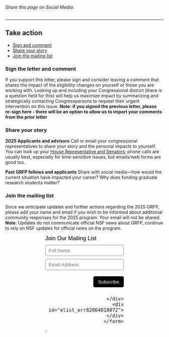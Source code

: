 <style>
*September 30, 2025*


----
**Note**: This current petition is related a previous open letter about general lack of clarity on the NSF GRFP program in 2025 (See: [https://jasonjwilliamsny.github.io/grfp2025/](https://jasonjwilliamsny.github.io/grfp2025/)). In this petition, we focus more narrowly on and request reversal of the changes in eligilibity that have suddenly disenfranchised and passed over thousands of graduate students.

----
<br>
<br>


**To Brian Stone, Micah Cheatham, and Simon Malcomber, National Science Foundation; Michael Kratsios, White House Office of Science and Technology Policy; Victor R. McCrary and Joan Ferrini-Mundy, National Science Board**

We in the scientific community have been blindsided by the changes to eligibility for this year’s NSF’s Graduate Research Fellowship Program competition, announced in today’s solicitation, NSF 25-547. For the past months, the U.S.’s most high-potential early-career STEM students have been preparing their applications in anticipation of competing for a GRFP award within their limited window of eligibility. At the same time, they have been anxiously awaiting guidance from a GRFP solicitation that was extraordinarily late. With the new solicitation, GRFP is breaking its promise to future leaders of the U.S. STEM workforce. Here are the impacts of the changes to eligibility:

Many second-year graduate students did not apply last year because they trusted GRFP’s guidance that they would be able to apply once during their first or second year — a rule that has been in place for the last decade. The change will disproportionately impact those who were undergraduates at small colleges and under-resourced institutions that could not provide them with significant research experience, especially in NSF’s “priority fields”; this is why they waited until they were farther along in their training.
First-year graduate students who were missing a letter of reference last year were told in last year’s NSF 24-591: “Applications withdrawn by November 15 of the application year do not count toward the one-time graduate application limit.” Those who withdrew their applications did so with the expectation of  preserving their eligibility for this year. 
Many first-year graduate students had planned to delay applying to next year; now they will be ineligible then. For such students, putting together competitive applications and recruiting letter writers for this year’s competition will be a sprint, if not infeasible.
The solicitation also states: “In FY2026, Clinical Psychology graduate degree programs are not eligible for NSF GRFP.” Applicants enrolled in such programs have long been eligible if they are doing basic research. GRFP’s longstanding policy has been that a fellow’s field of study does not need to match the name of their program. Changing this policy for only one group of STEM students is grossly unfair. Although fewer students are impacted by this change than the previous three, most of those impacted are women.

When changes to eligibility were last made in 2016, allowing students only one chance (rather than two) to apply after enrolling in graduate school, the change was implemented carefully; a Dear Colleague Letter signed by Assistant EHR Director Joan Ferrini-Mundy (DCL 16-050) was issued with over 7 months’ notice to the community. This allowed students to plan the timing of their applications carefully so that no one was disadvantaged. This year’s sudden shift in policy risks losing a two-year cohort of scientific talent and discourages the very students NSF purports to recruit into STEM. It runs counter to the spirit of the NSF Act of 1950 which specifically established fellowships for broad topics in science training, as well as the 2010 America Competes Act which directs NSF to prepare students for preparation in diverse careers.

We urge NSF to reverse this needlessly abrupt change in eligibility for the current competition (so that graduate students who have not yet applied will be grandfathered in this year), and to implement any needed future changes with appropriate notice, and after soliciting input from the STEM community.

**Authors**: Daniel I. Bolnick. President, The American Society of Naturalists. Department of Ecology and Evolutionary Biology, University of Connecticut; Jeremy Yoder, an Associate Professor in the Department of Biology at California State University Northridge; Jason Williams, Cold Spring Harbor Laboratory; Lauren Kuehne, Omfishient Consulting; Susan E. Brennan, Stony Brook University; Gisèle Muller-Parker, Retired NSF GRFP Lead Program Officer (2008-2018). [![DOI](https://zenodo.org/badge/1064081943.svg)](https://doi.org/10.5281/zenodo.17204140)

----


  .center-text {
    text-align: center;
  }
</style>

<div class="center-text">
<br>
<em>Share this page on Social Media</em>:

<!-- Load Font Awesome (via CDN) -->
<link
  rel="stylesheet"
  href="https://cdnjs.cloudflare.com/ajax/libs/font-awesome/6.5.2/css/all.min.css"
/>

<!-- Example: Linked Font Awesome icon -->
<a href="https://bsky.app/intent/compose?text=https%3A//jasonjwilliamsny.github.io/grfp2025/" target="_blank" rel="noopener noreferrer">
 <i class="fa-brands fa-bluesky"></i>
</a>&nbsp;&nbsp;&nbsp;

<a href="https://www.facebook.com/sharer/sharer.php?u=https%3A//jasonjwilliamsny.github.io/grfp2025/" target="_blank" rel="noopener noreferrer">
  <i class="fa-brands fa-facebook"></i>
</a>&nbsp;&nbsp;&nbsp;

<a href="https://twitter.com/intent/tweet?text=https%3A//jasonjwilliamsny.github.io/grfp2025/" target="_blank" rel="noopener noreferrer">
  <i class="fa-brands fa-x-twitter"></i>
</a>&nbsp;&nbsp;&nbsp;

<a href="https://www.linkedin.com/shareArticle?mini=true&url=https%3A//jasonjwilliamsny.github.io/grfp2025/" target="_blank" rel="noopener noreferrer">
  <i class="fa-brands fa-linkedin"></i>
</a>

</div>
<br>

----

## Take action

 - [Sign and comment](https://jasonjwilliamsny.github.io/grfp2025/#sign-and-comment)
 - [Share your story](https://jasonjwilliamsny.github.io/grfp2025/#share-your-story)
 - [Join the mailing list](https://jasonjwilliamsny.github.io/grfp2025/#join-the-mailing-list)

### Sign the letter and comment

If you support this letter, please sign and consider leaving a comment that shares the impact of the eligibility changes on yourself or those you are working with. Looking up and including your Congressional district (there is a question field for this) will help us maximize impact by summarizing and strategically contacting Congresspersons to request their urgent intervention on this issue. **Note: if you signed the previous letter, please re-sign here - there will be an option to allow us to import your comments from the prior letter**

<!-- Bravenet Embedded Service Code -->
<script src="https://apps.bravenet.com/go.js?service=guestbook;id=1;usernum=2876504612" type="text/javascript" charset="utf-8"></script>

### Share your story

**2025 Applicants and advisors**
Call or email your congressional representatives to share your story and the personal impacts to yourself. You can look up your [House Representative and Senators](https://www.usa.gov/elected-officials); phone calls are usually best, especially for time-sensitive issues, but emails/web forms are good too.

**Past GRFP fellows and applicants**
Share with social media—how would the current situation have impacted your career? Why does funding graduate research students matter?

### Join the mailing list

Since we anticipate updates and further actions regarding the 2025 GRFP, please add your name and email if you wish to be informed about additional community responses for the 2025 program. Your email will not be shared. **Note**: Updates do not communicate official NSF news about GRFP, continue to rely on NSF updates for official news on the program.


  <!-- Start Bravenet.com Service Code -->
  <script type="text/javascript">
    function validate_elist_82064018072()
    {
      e = document.getElementById('elist_err82064018072');
      e.innerHTML="";
      regexPattern = "^[-!#$%&'*+./0-9=?A-Z^_`a-z{|}]+@[-!#$%&'*+/0-9=?A-Z^_`a-z{|}~.]+?.+[a-zA-Z]{2,4}$";
      if (!document.getElementById('elistaddress82064018072').value.match(regexPattern))
      {
        e.innerHTML += 'Invalid email address';
      }
      if (e.innerHTML != "") return false;
      return true;
    }
  </script>
  <!-- Start Bravenet.com Service Code -->
  <style type="text/css">
    .bravenet-subscribe {
      width:250px;
      font:normal 18px arial;
      margin:auto;
    }
    .bravenet-jointext {
      font:normal 18px arial;
      color:black;
      margin-bottom: 10px;
    }
    .bravenet-input {
      font: normal 15px arial;
      border: 1px solid grey;
      background: white;
      color: black;
      border-radius: 5px;
      padding: 5px 10px;
      height: 35px;
      margin-bottom: 10px;
      width: 100%;
      box-sizing: border-box;
      position: static;
      opacity: 1;
    }
    .bravenet-gobutton {
      font:normal 15px arial;
      border:0;
      background: black;
      color:white;
      border-radius:5px;
      padding:5px 15px;
      height:35px;
      margin-bottom:10px;
      position: static;
      opacity: 1;
    }
    .bravenet-footer {
      text-align:right;
      margin-bottom:10px;
      margin-top: 10px;
    }
    .bravenet-link {
      font: normal 12px arial;
      display:block;
    }
  </style>

  <div class="bravenet-subscribe">
    <form action="https://pub34.bravenet.com/elist/add.php" method="post" onsubmit="return validate_elist_82064018072();">
      <div class="bravenet-jointext">Join Our Mailing List</div>
      <input class="bravenet-input" type="text" id="elistname" name="ename" placeholder="Full Name">
      <input class="bravenet-input" type="text" name="emailaddress" id="elistaddress82064018072" placeholder="Email Address">
      <input type="hidden" name="usernum" value="2876504612">
      <input type="hidden" name="action" value="join">
      <div id="tags"><input type="hidden" name="tags[]" value="1743"></div>
      <div class="bravenet-footer">
        <input class="bravenet-gobutton" type="submit" name="submit" value="Subscribe">

      </div>
      <div id="elist_err82064018072"></div>
    </form>

  </div>
  `
  <!-- End Bravenet.com Service Code -->
